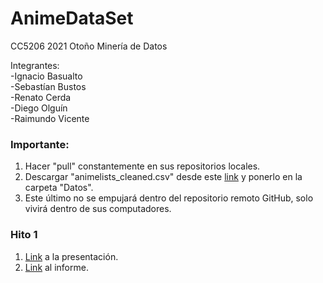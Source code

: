 # AnimeDataSet
CC5206 2021 Otoño
Minería de Datos

Integrantes:<br/>
-Ignacio Basualto<br/>
-Sebastían Bustos<br/>
-Renato Cerda<br/>
-Diego Olguín<br/>
-Raimundo Vicente<br/>

### Importante: <br/>
1. Hacer "pull" constantemente en sus repositorios locales.
2. Descargar "animelists_cleaned.csv" desde este [link](https://www.kaggle.com/azathoth42/myanimelist)  y ponerlo en la carpeta "Datos".
3. Este último no se empujará dentro del repositorio remoto GitHub, solo vivirá dentro de sus computadores.

### Hito 1
1. [Link](https://docs.google.com/presentation/d/1JLiSjNyjMiNj7Yzar_kmdoWUKHjSpeh4NmU6TC3tcDs/edit#slide=id.p) a la presentación.
2. [Link](https://docs.google.com/document/d/17td98CfFIq3fx9m8knkZj-xFMNtehk29pGIPHgJbwIg/edit?usp=sharing) al informe.
